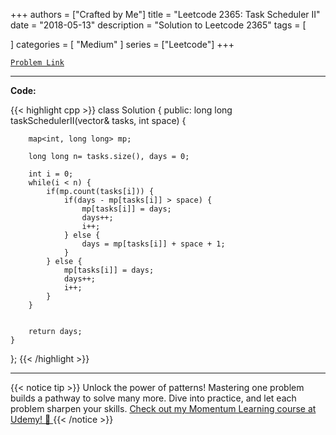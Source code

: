 
+++
authors = ["Crafted by Me"]
title = "Leetcode 2365: Task Scheduler II"
date = "2018-05-13"
description = "Solution to Leetcode 2365"
tags = [
    
]
categories = [
    "Medium"
]
series = ["Leetcode"]
+++



[`Problem Link`](https://leetcode.com/problems/task-scheduler-ii/description/)

---

**Code:**

{{< highlight cpp >}}
class Solution {
public:
    long long taskSchedulerII(vector<int>& tasks, int space) {
        
        map<int, long long> mp;
        
        long long n= tasks.size(), days = 0;
        
        int i = 0;
        while(i < n) {
            if(mp.count(tasks[i])) {
                if(days - mp[tasks[i]] > space) {
                    mp[tasks[i]] = days;
                    days++;
                    i++;
                } else {
                    days = mp[tasks[i]] + space + 1;
                }
            } else {
                mp[tasks[i]] = days;                
                days++;
                i++;
            }
        }
        
        
        return days;
    }
};
{{< /highlight >}}


---


{{< notice tip >}}
Unlock the power of patterns! Mastering one problem builds a pathway to solve many more. Dive into practice, and let each problem sharpen your skills. [Check out my Momentum Learning course at Udemy! 🚀 ](https://www.udemy.com/course/algorithms-and-data-structures-in-cpp/)
{{< /notice >}}

